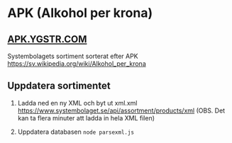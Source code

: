 # APK (Alkohol per krona)

## [APK.YGSTR.COM](https://apk.ygstr.com)

Systembolagets sortiment sorterat efter APK
https://sv.wikipedia.org/wiki/Alkohol_per_krona

## Uppdatera sortimentet

1. Ladda ned en ny XML och byt ut xml.xml https://www.systembolaget.se/api/assortment/products/xml (OBS. Det kan ta flera minuter att ladda in hela XML filen)

2. Uppdatera databasen `node parsexml.js`
